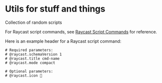 # Utils for stuff and things

Collection of random scripts

For Raycast script commands, see [Raycast Script Commands](https://github.com/raycast/script-commands) for reference.

Here is an example header for a Raycast script command:

```shell
# Required parameters:
# @raycast.schemaVersion 1
# @raycast.title cmd-name
# @raycast.mode compact

# Optional parameters:
# @raycast.icon 🤘
```
